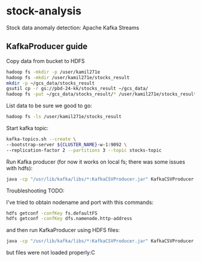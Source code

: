 # stock-analysis
Stock data anomaly detection: Apache Kafka Streams

## KafkaProducer guide

Copy data from bucket to HDFS
```sh
hadoop fs -mkdir -p /user/kamil271e
hadoop fs -mkdir /user/kamil271e/stocks_result
mkdir -p ~/gcs_data/stocks_result
gsutil cp -r gs://pbd-24-kk/stocks_result ~/gcs_data/
hadoop fs -put ~/gcs_data/stocks_result/* /user/kamil271e/stocks_result/
```

List data to be sure we good to go:
```sh
hadoop fs -ls /user/kamil271e/stocks_result
```


Start kafka topic:
```sh
kafka-topics.sh --create \
--bootstrap-server ${CLUSTER_NAME}-w-1:9092 \
--replication-factor 2 --partitions 3 --topic stocks-topic
```

Run Kafka producer (for now it works on local fs; there was some issues with hdfs):
```sh
java -cp "/usr/lib/kafka/libs/*:KafkaCSVProducer.jar" KafkaCSVProducer gcs_data/stocks_result stocks-topic 1
```

Troubleshooting TODO:

I've tried to obtain nodename and port with this commands:

```sh
hdfs getconf -confKey fs.defaultFS
hdfs getconf -confKey dfs.namenode.http-address
```

and then run KafkaProducer using HDFS files:
```sh
java -cp "/usr/lib/kafka/libs/*:KafkaCSVProducer.jar" KafkaCSVProducer hdfs://pbd-cluster-m:9870/user/kamil271e/stocks_result stocks-topic 1
```
but files were not loaded properly:C